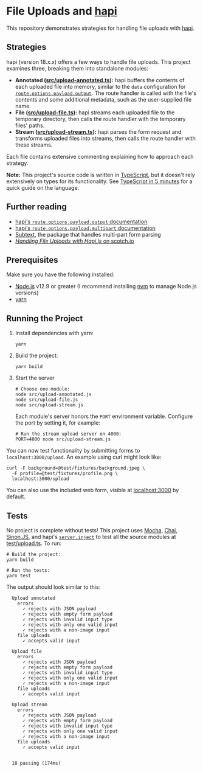 # File Uploads and [hapi](https://hapi.dev/)

This repository demonstrates strategies for handling file uploads with
[hapi](https://hapi.dev/).

## Strategies

hapi (version 18.x.x) offers a few ways to handle file uploads. This project
examines three, breaking them into standalone modules:

* **Annotated ([src/upload-annotated.ts](./src/upload-annotated.ts)):** hapi
  buffers the contents of each uploaded file into memory, similar to the `data`
  configuration for
  [`route.options.payload.output`](https://hapi.dev/api/?v=18.3.2#route.options.payload.output).
  The route handler is called with the file's contents and some additional
  metadata, such as the user-supplied file name.
* **File ([src/upload-file.ts](./src/upload-file.ts)):** hapi streams each
  uploaded file to the temporary directory, then calls the route handler with
  the temporary files' paths.
* **Stream ([src/upload-stream.ts](./src/upload-stream.ts)):** hapi parses the
  form request and transforms uploaded files into streams, then calls the route
  handler with these streams.

Each file contains extensive commenting explaining how to approach each
strategy.

**Note:** This project's source code is written in
[TypeScript](https://www.typescriptlang.org), but it doesn't rely extensively
on types for its functionality. See [TypeScript in 5
minutes](https://www.typescriptlang.org/docs/handbook/typescript-in-5-minutes.html)
for a quick guide on the language.

## Further reading

* [hapi's `route.options.payload.output` documentation](https://hapi.dev/api/?v=18.3.2#route.options.payload.output)
* [hapi's `route.options.payload.multipart` documentation](https://hapi.dev/api/?v=18.3.2#route.options.payload.multipart)
* [Subtext](https://github.com/hapijs/subtext), the package that handles
  multi-part form parsing
* [_Handling File Uploads with Hapi.js_ on scotch.io](https://scotch.io/bar-talk/handling-file-uploads-with-hapi-js#toc-filter-file-type)

## Prerequisites

Make sure you have the following installed:

* [Node.js](https://nodejs.org/en/) v12.9 or greater (I recommend installing
  [nvm](https://github.com/nvm-sh/nvm/) to manage Node.js versions)
* [yarn](https://yarnpkg.com/lang/en/)

## Running the Project

1. Install dependencies with yarn:

    ```shell
    yarn
    ```
2. Build the project:

    ```shell
    yarn build
    ```
3. Start the server

    ```shell
    # Choose one module:
    node src/upload-annotated.js
    node src/upload-file.js
    node src/upload-stream.js
    ```

    Each module's server honors the `PORT` environment variable. Configure the
    port by setting it, for example:

    ```shell
    # Run the stream upload server on 4000:
    PORT=4000 node src/upload-stream.js
    ```

You can now test functionality by submitting forms to `localhost:3000/upload`.
An example using curl might look like:

```shell
curl -F background=@test/fixtures/background.jpeg \
  -F profile=@test/fixtures/profile.png \
  localhost:3000/upload
```

You can also use the included web form, visible at
[localhost:3000](http://localhost:3000) by default.

## Tests

No project is complete without tests! This project uses
[Mocha](https://mochajs.org), [Chai](https://www.chaijs.com),
[Sinon.JS](https://sinonjs.org), and hapi's
[`server.inject`](https://hapi.dev/api/?v=18.3.2#server.inject()) to test all
the source modules at [test/upload.ts](./test/upload.ts). To run:

```shell
# Build the project:
yarn build

# Run the tests:
yarn test
```

The output should look similar to this:

```
  Upload annotated
    errors
      ✓ rejects with JSON payload
      ✓ rejects with empty form payload
      ✓ rejects with invalid input type
      ✓ rejects with only one valid input
      ✓ rejects with a non-image input
    file uploads
      ✓ accepts valid input

  Upload file
    errors
      ✓ rejects with JSON payload
      ✓ rejects with empty form payload
      ✓ rejects with invalid input type
      ✓ rejects with only one valid input
      ✓ rejects with a non-image input
    file uploads
      ✓ accepts valid input

  Upload stream
    errors
      ✓ rejects with JSON payload
      ✓ rejects with empty form payload
      ✓ rejects with invalid input type
      ✓ rejects with only one valid input
      ✓ rejects with a non-image input
    file uploads
      ✓ accepts valid input


  18 passing (174ms)
```

